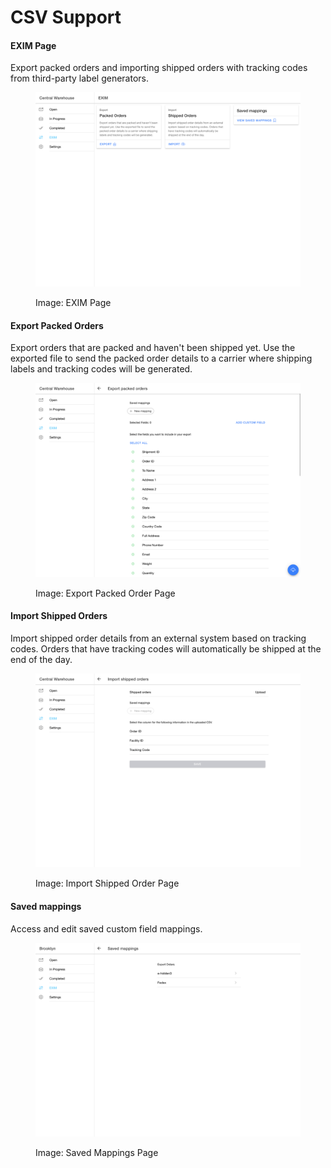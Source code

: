 # CSV Support

#### EXIM Page

Export packed orders and importing shipped orders with tracking codes from third-party label generators.

<figure><img src="../.gitbook/assets/fulfillment-uat.hotwax.io_exim (2).png" alt=""><figcaption><p>Image: EXIM Page</p></figcaption></figure>

#### Export Packed Orders

Export orders that are packed and haven't been shipped yet. Use the exported file to send the packed order details to a carrier where shipping labels and tracking codes will be generated.

<figure><img src="../.gitbook/assets/fulfillment-uat.hotwax.io_download-packed-orders.png" alt=""><figcaption><p>Image: Export Packed Order Page</p></figcaption></figure>

#### Import Shipped Orders

Import shipped order details from an external system based on tracking codes. Orders that have tracking codes will automatically be shipped at the end of the day.

<figure><img src="../.gitbook/assets/fulfillment-uat.hotwax.io_download-packed-orders (1).png" alt=""><figcaption><p>Image: Import Shipped Order Page </p></figcaption></figure>

#### Saved mappings

Access and edit saved custom field mappings.

<figure><img src="../.gitbook/assets/fulfillment-uat.hotwax.io_saved-mappings.png" alt=""><figcaption><p>Image: Saved Mappings Page</p></figcaption></figure>
